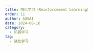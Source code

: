 ```yaml
---
title: 强化学习（Reinforcement Learning）
order: 11
author: AOSAI
date: 2024-08-16
category:
  - 机器学习
tag:
  - 强化学习
---
```


<style>
  @media (orientation:landscape){
    .layout{
      display:flex;
    }
  }
  @media (orientation:portrait){
    .layout{}
  }
</style>
